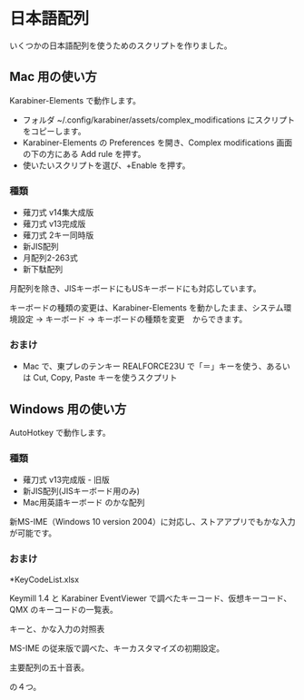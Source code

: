 # 日本語配列

いくつかの日本語配列を使うためのスクリプトを作りました。

## Mac 用の使い方

Karabiner-Elements で動作します。
* フォルダ ~/.config/karabiner/assets/complex_modifications にスクリプトをコピーします。
* Karabiner-Elements の Preferences を開き、Complex modifications 画面の下の方にある Add rule を押す。
* 使いたいスクリプトを選び、+Enable を押す。

### 種類

* 薙刀式 v14集大成版
* 薙刀式 v13完成版
* 薙刀式 2キー同時版
* 新JIS配列
* 月配列2-263式
* 新下駄配列

月配列を除き、JISキーボードにもUSキーボードにも対応しています。

キーボードの種類の変更は、Karabiner-Elements を動かしたまま、システム環境設定 → キーボード → キーボードの種類を変更　からできます。

### おまけ

* Mac で、東プレのテンキー REALFORCE23U で「＝」キーを使う、あるいは Cut, Copy, Paste キーを使うスクプリト

## Windows 用の使い方

AutoHotkey で動作します。

### 種類

* 薙刀式 v13完成版 - 旧版
* 新JIS配列(JISキーボード用のみ)
* Mac用英語キーボード のかな配列

新MS-IME（Windows 10 version 2004）に対応し、ストアアプリでもかな入力が可能です。

### おまけ

*KeyCodeList.xlsx

Keymill 1.4 と Karabiner EventViewer で調べたキーコード、仮想キーコード、QMX のキーコードの一覧表。

キーと、かな入力の対照表

MS-IME の従来版で調べた、キーカスタマイズの初期設定。

主要配列の五十音表。

の４つ。
